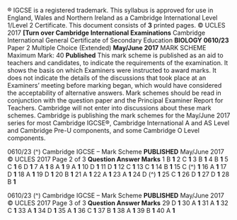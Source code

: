 ® IGCSE is a registered trademark. This syllabus is approved for use in England, Wales and Northern Ireland as a Cambridge International Level 1/Level 2 Certificate. This document consists of **3** printed pages. © UCLES 2017 **[Turn over Cambridge International Examinations** Cambridge International General Certificate of Secondary Education **BIOLOGY 0610/23** Paper 2 Multiple Choice (Extended) **May/June 2017** MARK SCHEME Maximum Mark: 40 **Published** This mark scheme is published as an aid to teachers and candidates, to indicate the requirements of the examination. It shows the basis on which Examiners were instructed to award marks. It does not indicate the details of the discussions that took place at an Examiners’ meeting before marking began, which would have considered the acceptability of alternative answers. Mark schemes should be read in conjunction with the question paper and the Principal Examiner Report for Teachers. Cambridge will not enter into discussions about these mark schemes. Cambridge is publishing the mark schemes for the May/June 2017 series for most Cambridge IGCSE®, Cambridge International A and AS Level and Cambridge Pre-U components, and some Cambridge O Level components. 


0610/23 (^) Cambridge IGCSE – Mark Scheme **PUBLISHED** May/June 2017 © UCLES 2017 Page 2 of 3 **Question Answer Marks** 1 B **1** 2 C **1** 3 B **1** 4 B **1** 5 C **1** 6 D **1** 7 A **1** 8 A **1** 9 A **1** 10 D **1** 11 D **1** 12 C **1** 13 C **1** 14 B **1** 15 C (^) **1** 16 A **1** 17 D **1** 18 A **1** 19 D **1** 20 B **1** 21 A **1** 22 A **1** 23 A **1** 24 D (^) **1** 25 C **1** 26 D **1** 27 D **1** 28 B **1** 


0610/23 (^) Cambridge IGCSE – Mark Scheme **PUBLISHED** May/June 2017 © UCLES 2017 Page 3 of 3 **Question Answer Marks** 29 D **1** 30 A **1** 31 A **1** 32 C **1** 33 A **1** 34 D **1** 35 A **1** 36 C **1** 37 B **1** 38 A **1** 39 B **1** 40 A **1** 



